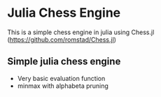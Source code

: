 # Julia Chess Engine
This is a simple chess engine in julia using Chess.jl (https://github.com/romstad/Chess.jl)
## Simple julia chess engine
- Very basic evaluation function
- minmax with alphabeta pruning
